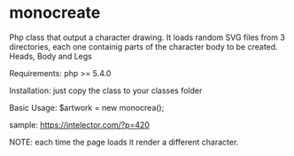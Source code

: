 # monocreate
Php class that output a character drawing. It loads random SVG files from 3 directories, each one containig parts of the character body to be created. 
Heads, Body and Legs

Requirements:
php >= 5.4.0

Installation:
just copy the class to your classes folder

Basic Usage: 
$artwork = new monocrea();


sample: https://intelector.com/?p=420

NOTE: each time the page loads it render a different character.
